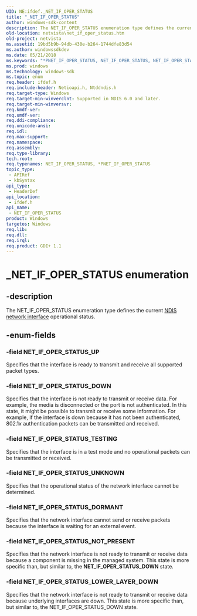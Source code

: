 ```yaml
---
UID: NE:ifdef._NET_IF_OPER_STATUS
title: "_NET_IF_OPER_STATUS"
author: windows-sdk-content
description: The NET_IF_OPER_STATUS enumeration type defines the current NDIS network interface operational status.
old-location: netvista\net_if_oper_status.htm
old-project: netvista
ms.assetid: 19bd5b9b-94db-430e-b264-1744dfe83d54
ms.author: windowssdkdev
ms.date: 05/21/2018
ms.keywords: "*PNET_IF_OPER_STATUS, NET_IF_OPER_STATUS, NET_IF_OPER_STATUS enumeration [Network Drivers Starting with Windows Vista], NET_IF_OPER_STATUS_DORMANT, NET_IF_OPER_STATUS_DOWN, NET_IF_OPER_STATUS_LOWER_LAYER_DOWN, NET_IF_OPER_STATUS_NOT_PRESENT, NET_IF_OPER_STATUS_TESTING, NET_IF_OPER_STATUS_UNKNOWN, NET_IF_OPER_STATUS_UP, PNET_IF_OPER_STATUS, PNET_IF_OPER_STATUS enumeration pointer [Network Drivers Starting with Windows Vista], _NET_IF_OPER_STATUS, ifdef/NET_IF_OPER_STATUS, ifdef/NET_IF_OPER_STATUS_DORMANT, ifdef/NET_IF_OPER_STATUS_DOWN, ifdef/NET_IF_OPER_STATUS_LOWER_LAYER_DOWN, ifdef/NET_IF_OPER_STATUS_NOT_PRESENT, ifdef/NET_IF_OPER_STATUS_TESTING, ifdef/NET_IF_OPER_STATUS_UNKNOWN, ifdef/NET_IF_OPER_STATUS_UP, ifdef/PNET_IF_OPER_STATUS, net_if_enums_ref_c9b9e5f0-12cc-4499-8d9a-e40b088470b8.xml, netvista.net_if_oper_status"
ms.prod: windows
ms.technology: windows-sdk
ms.topic: enum
req.header: ifdef.h
req.include-header: Netioapi.h, Ntddndis.h
req.target-type: Windows
req.target-min-winverclnt: Supported in NDIS 6.0 and later.
req.target-min-winversvr: 
req.kmdf-ver: 
req.umdf-ver: 
req.ddi-compliance: 
req.unicode-ansi: 
req.idl: 
req.max-support: 
req.namespace: 
req.assembly: 
req.type-library: 
tech.root: 
req.typenames: NET_IF_OPER_STATUS, *PNET_IF_OPER_STATUS
topic_type:
 - APIRef
 - kbSyntax
api_type:
 - HeaderDef
api_location:
 - ifdef.h
api_name:
 - NET_IF_OPER_STATUS
product: Windows
targetos: Windows
req.lib: 
req.dll: 
req.irql: 
req.product: GDI+ 1.1
---
```


# _NET_IF_OPER_STATUS enumeration


## -description


The NET_IF_OPER_STATUS enumeration type defines the current 
  <a href="https://www.bing.com/search?q=NDIS+network+interface">NDIS network interface</a> operational
  status.


## -enum-fields




### -field NET_IF_OPER_STATUS_UP

Specifies that the interface is ready to transmit and receive all supported packet types.


### -field NET_IF_OPER_STATUS_DOWN

Specifies that the interface is not ready to transmit or receive data. For example, the media is
     disconnected or the port is not authenticated. In this state, it might be possible to transmit or
     receive some information. For example, if the interface is down because it has not been authenticated,
     802.1<i>x</i> authentication packets can be transmitted and received.


### -field NET_IF_OPER_STATUS_TESTING

Specifies that the interface is in a test mode and no operational packets can be transmitted or
     received.


### -field NET_IF_OPER_STATUS_UNKNOWN

Specifies that the operational status of the network interface cannot be determined.


### -field NET_IF_OPER_STATUS_DORMANT

Specifies that the network interface cannot send or receive packets because the interface is
     waiting for an external event.


### -field NET_IF_OPER_STATUS_NOT_PRESENT

Specifies that the network interface is not ready to transmit or receive data because a component
     is missing in the managed system. This state is more specific than, but similar to, the
     <b>NET_IF_OPER_STATUS_DOWN</b> state.


### -field NET_IF_OPER_STATUS_LOWER_LAYER_DOWN

Specifies that the network interface is not ready to transmit or receive data because underlying
     interfaces are down. This state is more specific than, but similar to, the NET_IF_OPER_STATUS_DOWN
     state.

